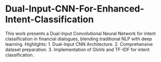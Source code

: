 # Dual-Input-CNN-For-Enhanced-Intent-Classification
This work presents a Dual-Input Convolutional Neural Network for intent classification in financial dialogues, blending traditional NLP with deep learning. Highlights: 1. Dual-Input CNN Architecture. 2. Comprehensive dataset preparation. 3. Implementation of GloVe and TF-IDF for intent classification.
